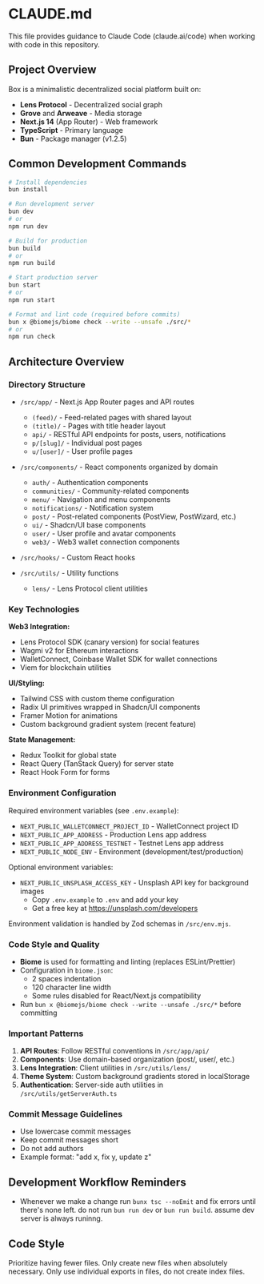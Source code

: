 # CLAUDE.md

This file provides guidance to Claude Code (claude.ai/code) when working with code in this repository.

## Project Overview

Box is a minimalistic decentralized social platform built on:
- **Lens Protocol** - Decentralized social graph
- **Grove** and **Arweave** - Media storage
- **Next.js 14** (App Router) - Web framework
- **TypeScript** - Primary language
- **Bun** - Package manager (v1.2.5)

## Common Development Commands

```bash
# Install dependencies
bun install

# Run development server
bun dev
# or
npm run dev

# Build for production
bun build
# or
npm run build

# Start production server
bun start
# or
npm run start

# Format and lint code (required before commits)
bun x @biomejs/biome check --write --unsafe ./src/*
# or
npm run check
```

## Architecture Overview

### Directory Structure
- `/src/app/` - Next.js App Router pages and API routes
  - `(feed)/` - Feed-related pages with shared layout
  - `(title)/` - Pages with title header layout
  - `api/` - RESTful API endpoints for posts, users, notifications
  - `p/[slug]/` - Individual post pages
  - `u/[user]/` - User profile pages

- `/src/components/` - React components organized by domain
  - `auth/` - Authentication components
  - `communities/` - Community-related components
  - `menu/` - Navigation and menu components
  - `notifications/` - Notification system
  - `post/` - Post-related components (PostView, PostWizard, etc.)
  - `ui/` - Shadcn/UI base components
  - `user/` - User profile and avatar components
  - `web3/` - Web3 wallet connection components

- `/src/hooks/` - Custom React hooks
- `/src/utils/` - Utility functions
  - `lens/` - Lens Protocol client utilities

### Key Technologies

**Web3 Integration:**
- Lens Protocol SDK (canary version) for social features
- Wagmi v2 for Ethereum interactions
- WalletConnect, Coinbase Wallet SDK for wallet connections
- Viem for blockchain utilities

**UI/Styling:**
- Tailwind CSS with custom theme configuration
- Radix UI primitives wrapped in Shadcn/UI components
- Framer Motion for animations
- Custom background gradient system (recent feature)

**State Management:**
- Redux Toolkit for global state
- React Query (TanStack Query) for server state
- React Hook Form for forms

### Environment Configuration

Required environment variables (see `.env.example`):
- `NEXT_PUBLIC_WALLETCONNECT_PROJECT_ID` - WalletConnect project ID
- `NEXT_PUBLIC_APP_ADDRESS` - Production Lens app address
- `NEXT_PUBLIC_APP_ADDRESS_TESTNET` - Testnet Lens app address
- `NEXT_PUBLIC_NODE_ENV` - Environment (development/test/production)

Optional environment variables:
- `NEXT_PUBLIC_UNSPLASH_ACCESS_KEY` - Unsplash API key for background images
  - Copy `.env.example` to `.env` and add your key
  - Get a free key at https://unsplash.com/developers

Environment validation is handled by Zod schemas in `/src/env.mjs`.

### Code Style and Quality

- **Biome** is used for formatting and linting (replaces ESLint/Prettier)
- Configuration in `biome.json`:
  - 2 spaces indentation
  - 120 character line width
  - Some rules disabled for React/Next.js compatibility
- Run `bun x @biomejs/biome check --write --unsafe ./src/*` before committing

### Important Patterns

1. **API Routes**: Follow RESTful conventions in `/src/app/api/`
2. **Components**: Use domain-based organization (post/, user/, etc.)
3. **Lens Integration**: Client utilities in `/src/utils/lens/`
4. **Theme System**: Custom background gradients stored in localStorage
5. **Authentication**: Server-side auth utilities in `/src/utils/getServerAuth.ts`

### Commit Message Guidelines
- Use lowercase commit messages
- Keep commit messages short
- Do not add authors
- Example format: "add x, fix y, update z"

## Development Workflow Reminders
- Whenever we make a change run `bunx tsc --noEmit` and fix errors until there's none left. do not run `bun run dev` or `bun run build`. assume dev server is always runinng.

## Code Style
Prioritize having fewer files. Only create new files when absolutely necessary. Only use individual exports in files, do not create index files.